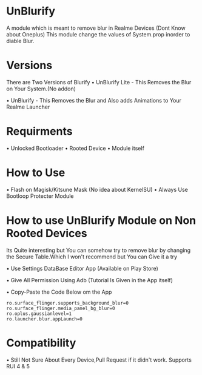 # UnBlurify
A module which is meant to remove blur in Realme Devices (Dont Know about Oneplus) This module change the values of System.prop inorder to diable Blur.

# Versions 
There are Two Versions of Blurify 
• UnBlurify Lite - This Removes the Blur on Your System.(No addon)

• UnBlurify - This Removes the Blur and Also adds Animations to Your Realme Launcher 

# Requirments
• Unlocked Bootloader
• Rooted Device
• Module itself

# How to Use
• Flash on Magisk/Kitsune Mask (No idea about KernelSU)
• Always Use Bootloop Protecter Module

# How to use UnBlurify Module on Non Rooted Devices 

Its Quite interesting but You can somehow try to remove blur by changing the Secure Table.Which I won't recommend but You can Give it a try

• Use Settings DataBase Editor App (Available on Play Store)

• Give All Permission Using Adb (Tutorial Is Given in the App itself)

• Copy-Paste the Code Below om the App
````
ro.surface_flinger.supports_background_blur=0
ro.surface_flinger.media_panel_bg_blur=0
ro.oplus.gaussianlevel=1
ro.launcher.blur.appLaunch=0
````
# Compatibility
• Still Not Sure About Every Device,Pull Request if it didn't work. Supports RUI 4 & 5 

